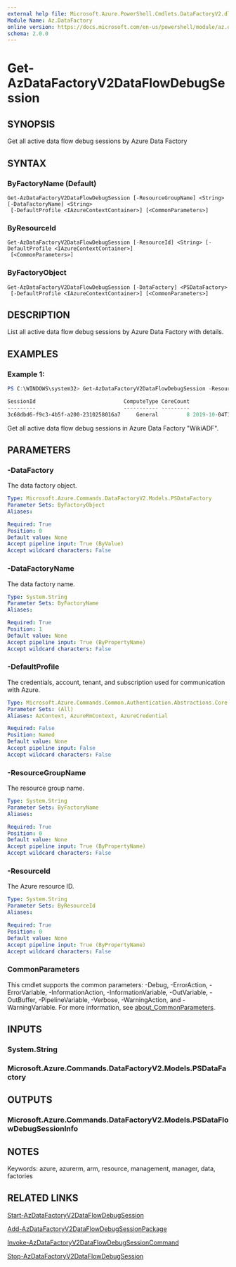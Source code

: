 ```yaml
---
external help file: Microsoft.Azure.PowerShell.Cmdlets.DataFactoryV2.dll-Help.xml
Module Name: Az.DataFactory
online version: https://docs.microsoft.com/en-us/powershell/module/az.datafactory/get-azdatafactoryv2dataflowdebugsession
schema: 2.0.0
---
```


# Get-AzDataFactoryV2DataFlowDebugSession

## SYNOPSIS
Get all active data flow debug sessions by Azure Data Factory

## SYNTAX

### ByFactoryName (Default)
```
Get-AzDataFactoryV2DataFlowDebugSession [-ResourceGroupName] <String> [-DataFactoryName] <String>
 [-DefaultProfile <IAzureContextContainer>] [<CommonParameters>]
```

### ByResourceId
```
Get-AzDataFactoryV2DataFlowDebugSession [-ResourceId] <String> [-DefaultProfile <IAzureContextContainer>]
 [<CommonParameters>]
```

### ByFactoryObject
```
Get-AzDataFactoryV2DataFlowDebugSession [-DataFactory] <PSDataFactory>
 [-DefaultProfile <IAzureContextContainer>] [<CommonParameters>]
```

## DESCRIPTION
List all active data flow debug sessions by Azure Data Factory with details.

## EXAMPLES

### Example 1: 
```powershell
PS C:\WINDOWS\system32> Get-AzDataFactoryV2DataFlowDebugSession -ResourceGroupName adf -DataFactoryName WikiADF

SessionId                            ComputeType CoreCount                         StartTime                  LastActivityTime TimeToLiveInMinutes IntegrationRuntimeName                                      DataFlowName
---------                            ----------- ---------                         ---------                  ---------------- ------------------- ----------------------                                      ------------
3c68dbd6-f9c3-4b5f-a200-2310258016a7     General         8 2019-10-04T18:19:58.5550364+00:00 2019-10-04T18:24:51.3680548+00:00                  60                        DebugSession-0a7e0d6e-f2b7-48cc-8cd8-618326f5662f
```

Get all active data flow debug sessions in Azure Data Factory "WikiADF".

## PARAMETERS

### -DataFactory
The data factory object.

```yaml
Type: Microsoft.Azure.Commands.DataFactoryV2.Models.PSDataFactory
Parameter Sets: ByFactoryObject
Aliases:

Required: True
Position: 0
Default value: None
Accept pipeline input: True (ByValue)
Accept wildcard characters: False
```

### -DataFactoryName
The data factory name.

```yaml
Type: System.String
Parameter Sets: ByFactoryName
Aliases:

Required: True
Position: 1
Default value: None
Accept pipeline input: True (ByPropertyName)
Accept wildcard characters: False
```

### -DefaultProfile
The credentials, account, tenant, and subscription used for communication with Azure.

```yaml
Type: Microsoft.Azure.Commands.Common.Authentication.Abstractions.Core.IAzureContextContainer
Parameter Sets: (All)
Aliases: AzContext, AzureRmContext, AzureCredential

Required: False
Position: Named
Default value: None
Accept pipeline input: False
Accept wildcard characters: False
```

### -ResourceGroupName
The resource group name.

```yaml
Type: System.String
Parameter Sets: ByFactoryName
Aliases:

Required: True
Position: 0
Default value: None
Accept pipeline input: True (ByPropertyName)
Accept wildcard characters: False
```

### -ResourceId
The Azure resource ID.

```yaml
Type: System.String
Parameter Sets: ByResourceId
Aliases:

Required: True
Position: 0
Default value: None
Accept pipeline input: True (ByPropertyName)
Accept wildcard characters: False
```

### CommonParameters
This cmdlet supports the common parameters: -Debug, -ErrorAction, -ErrorVariable, -InformationAction, -InformationVariable, -OutVariable, -OutBuffer, -PipelineVariable, -Verbose, -WarningAction, and -WarningVariable. For more information, see [about_CommonParameters](http://go.microsoft.com/fwlink/?LinkID=113216).

## INPUTS

### System.String

### Microsoft.Azure.Commands.DataFactoryV2.Models.PSDataFactory

## OUTPUTS

### Microsoft.Azure.Commands.DataFactoryV2.Models.PSDataFlowDebugSessionInfo

## NOTES
Keywords: azure, azurerm, arm, resource, management, manager, data, factories

## RELATED LINKS

[Start-AzDataFactoryV2DataFlowDebugSession](./Start-AzDataFactoryV2DataFlowDebugSession.md)

[Add-AzDataFactoryV2DataFlowDebugSessionPackage](./Add-AzDataFactoryV2DataFlowDebugSessionPackage.md)

[Invoke-AzDataFactoryV2DataFlowDebugSessionCommand](./Invoke-AzDataFactoryV2DataFlowDebugSessionCommand.md)

[Stop-AzDataFactoryV2DataFlowDebugSession](./Stop-AzDataFactoryV2DataFlowDebugSession.md)